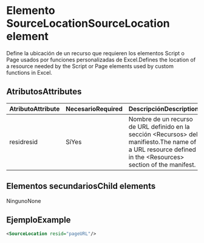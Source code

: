 # <a name="sourcelocation-element"></a><span data-ttu-id="2910f-101">Elemento SourceLocation</span><span class="sxs-lookup"><span data-stu-id="2910f-101">SourceLocation element</span></span>

<span data-ttu-id="2910f-102">Define la ubicación de un recurso que requieren los elementos Script o Page usados por funciones personalizadas de Excel.</span><span class="sxs-lookup"><span data-stu-id="2910f-102">Defines the location of a resource needed by the Script or Page elements used by custom functions in Excel.</span></span>

## <a name="attributes"></a><span data-ttu-id="2910f-103">Atributos</span><span class="sxs-lookup"><span data-stu-id="2910f-103">Attributes</span></span>

| <span data-ttu-id="2910f-104">**Atributo**</span><span class="sxs-lookup"><span data-stu-id="2910f-104">**Attribute**</span></span> | <span data-ttu-id="2910f-105">**Necesario**</span><span class="sxs-lookup"><span data-stu-id="2910f-105">**Required**</span></span> | <span data-ttu-id="2910f-106">**Descripción**</span><span class="sxs-lookup"><span data-stu-id="2910f-106">**Description**</span></span>                                                                      |
|---------------|--------------|--------------------------------------------------------------------------------------|
| <span data-ttu-id="2910f-107">resid</span><span class="sxs-lookup"><span data-stu-id="2910f-107">resid</span></span>         | <span data-ttu-id="2910f-108">Sí</span><span class="sxs-lookup"><span data-stu-id="2910f-108">Yes</span></span>          | <span data-ttu-id="2910f-109">Nombre de un recurso de URL definido en la sección &lt;Recursos&gt; del manifiesto.</span><span class="sxs-lookup"><span data-stu-id="2910f-109">The name of a URL resource defined in the &lt;Resources&gt; section of the manifest.</span></span> |

## <a name="child-elements"></a><span data-ttu-id="2910f-110">Elementos secundarios</span><span class="sxs-lookup"><span data-stu-id="2910f-110">Child elements</span></span>

<span data-ttu-id="2910f-111">Ninguno</span><span class="sxs-lookup"><span data-stu-id="2910f-111">None</span></span>

## <a name="example"></a><span data-ttu-id="2910f-112">Ejemplo</span><span class="sxs-lookup"><span data-stu-id="2910f-112">Example</span></span>

```xml
<SourceLocation resid="pageURL"/>
```